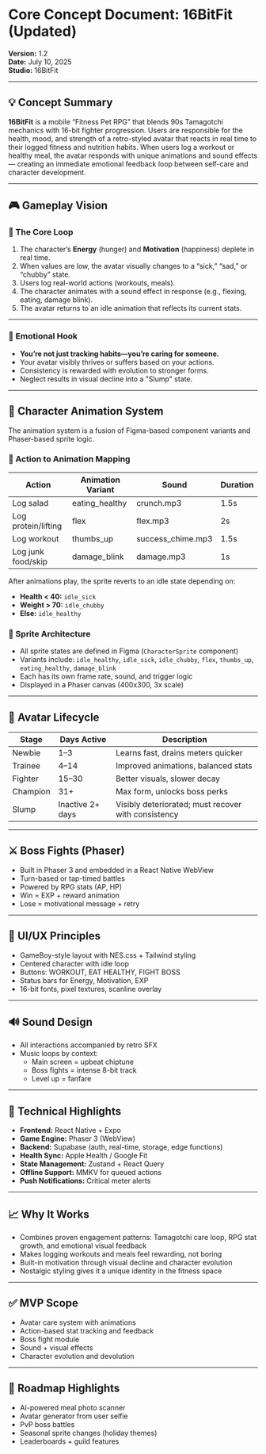 # Core Concept Document: 16BitFit (Updated)

**Version:** 1.2  
**Date:** July 10, 2025  
**Studio:** 16BitFit

---

## 💡 Concept Summary

**16BitFit** is a mobile “Fitness Pet RPG” that blends 90s Tamagotchi mechanics with 16-bit fighter progression. Users are responsible for the health, mood, and strength of a retro-styled avatar that reacts in real time to their logged fitness and nutrition habits. When users log a workout or healthy meal, the avatar responds with unique animations and sound effects — creating an immediate emotional feedback loop between self-care and character development.

---

## 🎮 Gameplay Vision

### 🔁 The Core Loop
1. The character’s **Energy** (hunger) and **Motivation** (happiness) deplete in real time.
2. When values are low, the avatar visually changes to a “sick,” “sad,” or “chubby” state.
3. Users log real-world actions (workouts, meals).
4. The character animates with a sound effect in response (e.g., flexing, eating, damage blink).
5. The avatar returns to an idle animation that reflects its current stats.

---

### 🧠 Emotional Hook
- **You’re not just tracking habits—you’re caring for someone.**
- Your avatar visibly thrives or suffers based on your actions.
- Consistency is rewarded with evolution to stronger forms.
- Neglect results in visual decline into a "Slump" state.

---

## 👾 Character Animation System

The animation system is a fusion of Figma-based component variants and Phaser-based sprite logic.

### 🔄 Action to Animation Mapping
| Action             | Animation Variant   | Sound             | Duration |
|--------------------|---------------------|-------------------|----------|
| Log salad          | eating_healthy      | crunch.mp3        | 1.5s     |
| Log protein/lifting| flex                | flex.mp3          | 2s       |
| Log workout        | thumbs_up           | success_chime.mp3 | 1.5s     |
| Log junk food/skip | damage_blink        | damage.mp3        | 1s       |

After animations play, the sprite reverts to an idle state depending on:
- **Health < 40:** `idle_sick`
- **Weight > 70:** `idle_chubby`
- **Else:** `idle_healthy`

### 🧩 Sprite Architecture
- All sprite states are defined in Figma (`CharacterSprite` component)
- Variants include: `idle_healthy`, `idle_sick`, `idle_chubby`, `flex`, `thumbs_up`, `eating_healthy`, `damage_blink`
- Each has its own frame rate, sound, and trigger logic
- Displayed in a Phaser canvas (400x300, 3x scale)

---

## 🧬 Avatar Lifecycle

| Stage      | Days Active | Description                      |
|------------|-------------|----------------------------------|
| Newbie     | 1–3         | Learns fast, drains meters quicker |
| Trainee    | 4–14        | Improved animations, balanced stats |
| Fighter    | 15–30       | Better visuals, slower decay       |
| Champion   | 31+         | Max form, unlocks boss perks       |
| Slump      | Inactive 2+ days | Visibly deteriorated; must recover with consistency |

---

## ⚔️ Boss Fights (Phaser)

- Built in Phaser 3 and embedded in a React Native WebView
- Turn-based or tap-timed battles
- Powered by RPG stats (AP, HP)
- Win = EXP + reward animation
- Lose = motivational message + retry

---

## 📱 UI/UX Principles

- GameBoy-style layout with NES.css + Tailwind styling
- Centered character with idle loop
- Buttons: WORKOUT, EAT HEALTHY, FIGHT BOSS
- Status bars for Energy, Motivation, EXP
- 16-bit fonts, pixel textures, scanline overlay

---

## 🔊 Sound Design

- All interactions accompanied by retro SFX
- Music loops by context:
  - Main screen = upbeat chiptune
  - Boss fights = intense 8-bit track
  - Level up = fanfare

---

## 🔧 Technical Highlights

- **Frontend:** React Native + Expo
- **Game Engine:** Phaser 3 (WebView)
- **Backend:** Supabase (auth, real-time, storage, edge functions)
- **Health Sync:** Apple Health / Google Fit
- **State Management:** Zustand + React Query
- **Offline Support:** MMKV for queued actions
- **Push Notifications:** Critical meter alerts

---

## 📈 Why It Works

- Combines proven engagement patterns: Tamagotchi care loop, RPG stat growth, and emotional visual feedback
- Makes logging workouts and meals feel rewarding, not boring
- Built-in motivation through visual decline and character evolution
- Nostalgic styling gives it a unique identity in the fitness space

---

## ✅ MVP Scope

- Avatar care system with animations
- Action-based stat tracking and feedback
- Boss fight module
- Sound + visual effects
- Character evolution and devolution

---

## 🔮 Roadmap Highlights

- AI-powered meal photo scanner
- Avatar generator from user selfie
- PvP boss battles
- Seasonal sprite changes (holiday themes)
- Leaderboards + guild features